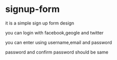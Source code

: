 # signup-form

it is a simple sign up form design

you can login with facebook,geogle and twitter

you can enter using username,email and password

password and confirm password should be same
